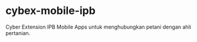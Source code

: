 # cybex-mobile-ipb
Cyber Extension IPB Mobile Apps untuk menghubungkan petani dengan ahli pertanian.
	